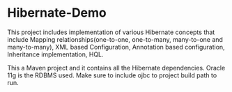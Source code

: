 # Hibernate-Demo
This project includes implementation of various Hibernate concepts that include Mapping relationships(one-to-one, one-to-many, many-to-one
and many-to-many), XML based Configuration, Annotation based configuration, Inheritance implementation, HQL.

This a Maven project and it contains all the Hibernate dependencies. Oracle 11g is the RDBMS used. Make sure to include ojbc to project
build path to run.

